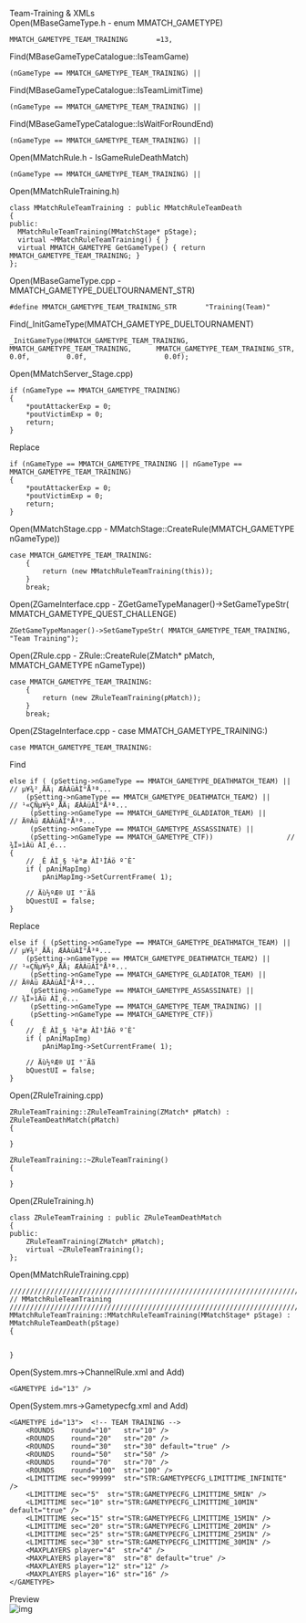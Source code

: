 Team-Training & XMLs <br>
Open(MBaseGameType.h - enum MMATCH_GAMETYPE) <br>

	MMATCH_GAMETYPE_TEAM_TRAINING		=13,
  

Find(MBaseGameTypeCatalogue::IsTeamGame)

    (nGameType == MMATCH_GAMETYPE_TEAM_TRAINING) ||


Find(MBaseGameTypeCatalogue::IsTeamLimitTime)

    (nGameType == MMATCH_GAMETYPE_TEAM_TRAINING) ||

Find(MBaseGameTypeCatalogue::IsWaitForRoundEnd)

    (nGameType == MMATCH_GAMETYPE_TEAM_TRAINING) ||


Open(MMatchRule.h - IsGameRuleDeathMatch)

    (nGameType == MMATCH_GAMETYPE_TEAM_TRAINING) ||

Open(MMatchRuleTraining.h)

    class MMatchRuleTeamTraining : public MMatchRuleTeamDeath
    {
    public:
      MMatchRuleTeamTraining(MMatchStage* pStage);
      virtual ~MMatchRuleTeamTraining() { }
      virtual MMATCH_GAMETYPE GetGameType() { return MMATCH_GAMETYPE_TEAM_TRAINING; }
    };
    
Open(MBaseGameType.cpp - MMATCH_GAMETYPE_DUELTOURNAMENT_STR)

    #define MMATCH_GAMETYPE_TEAM_TRAINING_STR		"Training(Team)"
    
    
Find(_InitGameType(MMATCH_GAMETYPE_DUELTOURNAMENT)

    _InitGameType(MMATCH_GAMETYPE_TEAM_TRAINING,	MMATCH_GAMETYPE_TEAM_TRAINING,		MMATCH_GAMETYPE_TEAM_TRAINING_STR,	  0.0f,			0.0f,					0.0f);


Open(MMatchServer_Stage.cpp)

	if (nGameType == MMATCH_GAMETYPE_TRAINING)
	{
		*poutAttackerExp = 0;
		*poutVictimExp = 0;
		return;
	}
  
Replace

	if (nGameType == MMATCH_GAMETYPE_TRAINING || nGameType == MMATCH_GAMETYPE_TEAM_TRAINING)
	{
		*poutAttackerExp = 0;
		*poutVictimExp = 0;
		return;
	}
  
Open(MMatchStage.cpp - MMatchStage::CreateRule(MMATCH_GAMETYPE nGameType))

	case MMATCH_GAMETYPE_TEAM_TRAINING:
		{
			return (new MMatchRuleTeamTraining(this));
		}
		break;
    
Open(ZGameInterface.cpp - ZGetGameTypeManager()->SetGameTypeStr( MMATCH_GAMETYPE_QUEST_CHALLENGE)

	ZGetGameTypeManager()->SetGameTypeStr( MMATCH_GAMETYPE_TEAM_TRAINING, "Team Training");

Open(ZRule.cpp - ZRule::CreateRule(ZMatch* pMatch, MMATCH_GAMETYPE nGameType))

	case MMATCH_GAMETYPE_TEAM_TRAINING:
		{
			return (new ZRuleTeamTraining(pMatch));
		}
		break;

Open(ZStageInterface.cpp - case MMATCH_GAMETYPE_TRAINING:)

    case MMATCH_GAMETYPE_TEAM_TRAINING:

Find

	else if ( (pSetting->nGameType == MMATCH_GAMETYPE_DEATHMATCH_TEAM) ||		// µ¥¾²¸ÅÄ¡ ÆÀÀüÀÌ°Å³ª...
		(pSetting->nGameType == MMATCH_GAMETYPE_DEATHMATCH_TEAM2) ||			// ¹«ÇÑµ¥½º¸ÅÄ¡ ÆÀÀüÀÌ°Å³ª...
		 (pSetting->nGameType == MMATCH_GAMETYPE_GLADIATOR_TEAM) ||				// Ä®Àü ÆÀÀüÀÌ°Å³ª...
		 (pSetting->nGameType == MMATCH_GAMETYPE_ASSASSINATE) ||
		 (pSetting->nGameType == MMATCH_GAMETYPE_CTF))					// ¾Ï»ìÀü ÀÌ¸é...
	{
		// ¸Ê ÀÌ¸§ ¹è°æ ÀÌ¹ÌÁö º¯È¯
		if ( pAniMapImg)
			pAniMapImg->SetCurrentFrame( 1);

		// Äù½ºÆ® UI °¨Ãã
		bQuestUI = false;
	}
     
Replace 

	else if ( (pSetting->nGameType == MMATCH_GAMETYPE_DEATHMATCH_TEAM) ||		// µ¥¾²¸ÅÄ¡ ÆÀÀüÀÌ°Å³ª...
		(pSetting->nGameType == MMATCH_GAMETYPE_DEATHMATCH_TEAM2) ||			// ¹«ÇÑµ¥½º¸ÅÄ¡ ÆÀÀüÀÌ°Å³ª...
		 (pSetting->nGameType == MMATCH_GAMETYPE_GLADIATOR_TEAM) ||				// Ä®Àü ÆÀÀüÀÌ°Å³ª...
		 (pSetting->nGameType == MMATCH_GAMETYPE_ASSASSINATE) ||				// ¾Ï»ìÀü ÀÌ¸é...
		 (pSetting->nGameType == MMATCH_GAMETYPE_TEAM_TRAINING) ||
		 (pSetting->nGameType == MMATCH_GAMETYPE_CTF))
	{
		// ¸Ê ÀÌ¸§ ¹è°æ ÀÌ¹ÌÁö º¯È¯
		if ( pAniMapImg)
			pAniMapImg->SetCurrentFrame( 1);

		// Äù½ºÆ® UI °¨Ãã
		bQuestUI = false;
	}


Open(ZRuleTraining.cpp) <br>

	ZRuleTeamTraining::ZRuleTeamTraining(ZMatch* pMatch) : ZRuleTeamDeathMatch(pMatch)
	{

	}

	ZRuleTeamTraining::~ZRuleTeamTraining()
	{

	}
	
Open(ZRuleTraining.h) <br>

	class ZRuleTeamTraining : public ZRuleTeamDeathMatch
	{
	public:
		ZRuleTeamTraining(ZMatch* pMatch);
		virtual ~ZRuleTeamTraining();
	};

Open(MMatchRuleTraining.cpp) <br>

	///////////////////////////////////////////////////////////////////////////////////////////////
	// MMatchRuleTeamTraining /////////////////////////////////////////////////////////////////////////
	MMatchRuleTeamTraining::MMatchRuleTeamTraining(MMatchStage* pStage) : MMatchRuleTeamDeath(pStage)
	{


	}

Open(System.mrs->ChannelRule.xml and Add)

	<GAMETYPE id="13" />

Open(System.mrs->Gametypecfg.xml and Add)

	<GAMETYPE id="13">	<!-- TEAM TRAINING -->
		<ROUNDS    round="10"	str="10" />
		<ROUNDS    round="20"	str="20" />
		<ROUNDS    round="30"	str="30" default="true" />
		<ROUNDS    round="50"	str="50" />
		<ROUNDS    round="70"	str="70" />
		<ROUNDS    round="100"	str="100" />
		<LIMITTIME sec="99999"	str="STR:GAMETYPECFG_LIMITTIME_INFINITE" />
		<LIMITTIME sec="5"	str="STR:GAMETYPECFG_LIMITTIME_5MIN" />
		<LIMITTIME sec="10"	str="STR:GAMETYPECFG_LIMITTIME_10MIN" default="true" />
		<LIMITTIME sec="15"	str="STR:GAMETYPECFG_LIMITTIME_15MIN" />
		<LIMITTIME sec="20"	str="STR:GAMETYPECFG_LIMITTIME_20MIN" />
		<LIMITTIME sec="25"	str="STR:GAMETYPECFG_LIMITTIME_25MIN" />
		<LIMITTIME sec="30"	str="STR:GAMETYPECFG_LIMITTIME_30MIN" />
		<MAXPLAYERS player="4"  str="4" />
		<MAXPLAYERS player="8"  str="8" default="true" />
		<MAXPLAYERS player="12" str="12" />
		<MAXPLAYERS player="16" str="16" />
	</GAMETYPE>

Preview <br>
![img](https://i.imgur.com/jR7QkyM.png)
